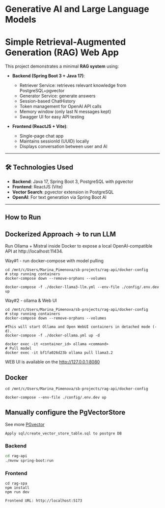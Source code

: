 # Generative AI and Large Language Models

# Simple Retrieval-Augmented Generation (RAG) Web App

This project demonstrates a minimal **RAG system** using:

- **Backend (Spring Boot 3 + Java 17)**:
    - Retriever Service: retrieves relevant knowledge from PostgreSQL+pgvector
    - Generator Service:  generate answers
    - Session-based ChatHistory
    - Token management for OpenAI API calls
    - Memory window (only last N messages kept)
    - Swagger UI for easy API testing

- **Frontend (ReactJS + Vite)**:
    - Single-page chat app
    - Maintains sessionId (UUID) locally
    - Displays conversation between user and AI

---

## 🛠 Technologies Used
- **Backend**: Java 17, Spring Boot 3, PostgreSQL with pgvector
- **Frontend**: ReactJS (Vite)
- **Vector Search**: pgvector extension in PostgreSQL
- **OpenAI**: For text generation via Spring Boot AI

---

## How to Run

## Dockerized Approach -> to run LLM
Run Ollama + Mistral inside Docker to expose a local OpenAI-compatible API at http://localhost:11434.

Way#1 - run docker-compose with model pulling
```shell
cd /mnt/c/Users/Marina_Pimenova/sb-projects/rag-api/docker-config
# stop running containers
docker-compose down --remove-orphans --volumes

docker-compose -f ./docker-llama3-llm.yml --env-file ./config/.env.dev up
```

Way#2 - ollama & Web UI
```shell
cd /mnt/c/Users/Marina_Pimenova/sb-projects/rag-api/docker-config
# stop running containers
docker-compose down --remove-orphans --volumes

#This will start Ollama and Open WebUI containers in detached mode (-d).
docker-compose -f ./docker-ollama.yml up -d

docker exec -it <container_id> ollama <command>
# Pull model
docker exec -it bf1fa026d23b ollama pull llama3.2

```

WEB UI is available on the http://127.0.0.1:8080

## Docker
```shell
cd /mnt/c/Users/Marina_Pimenova/sb-projects/rag-api/docker-config
``` 
```shell
docker-compose --env-file ./config/.env.dev up
```

## Manually configure the PgVectorStore
See more [PGvector](https://docs.spring.io/spring-ai/reference/api/vectordbs/pgvector.html)
```text
Apply sql/create_vector_store_table.sql to postgre DB
```

### Backend
```bash
cd rag-api
./mvnw spring-boot:run
```
### Frontend
````shell
cd rag-spa
npm install
npm run dev

Frontend URL: http://localhost:5173
````


